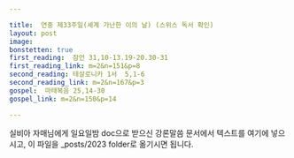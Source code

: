 ```yaml
---

title:  연중 제33주일(세계 가난한 이의 날) (스위스 독서 확인)
layout: post 
image:  
bonstetten: true
first_reading:  잠언 31,10-13.19-20.30-31
first_reading_link: m=2&n=151&p=8
second_reading: 테살로니카 1서  5,1-6
second_reading_link: m=2&n=167&p=3
gospel:  마태복음 25,14-30
gospel_link: m=2&n=150&p=14

---
```



실비아 자매님에게 일요일밤 doc으로 받으신
강론말씀 문서에서
텍스트를 여기에 넣으시고,
이 파일을 _posts/2023 folder로 옮기시면 됩니다.
